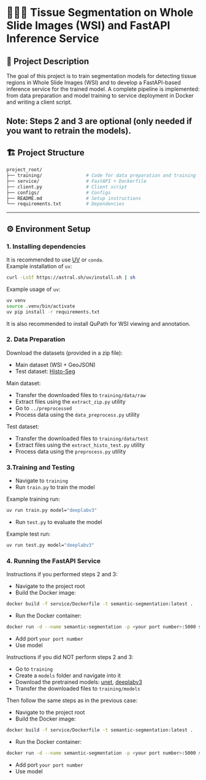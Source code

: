 # 🧪🔬🤖 Tissue Segmentation on Whole Slide Images (WSI) and FastAPI Inference Service

## 📌 Project Description
The goal of this project is to train segmentation models for detecting tissue regions in Whole Slide Images (WSI) and to develop a FastAPI-based inference service for the trained model.
A complete pipeline is implemented: from data preparation and model training to service deployment in Docker and writing a client script.

Note: Steps 2 and 3 are optional (only needed if you want to retrain the models).
---

## 🏗️ Project Structure
```bash
project_root/
├── training/                # Code for data preparation and training
├── service/                 # FastAPI + Dockerfile
├── client.py                # Client script
├── configs/                 # Configs
├── README.md                # Setup instructions
└── requirements.txt         # Dependencies
```

---

## ⚙️ Environment Setup

### 1. Installing dependencies
It is recommended to use [UV](https://docs.astral.sh/uv/) or `conda`.  
Example installation of `uv`:
```bash
curl -LsSf https://astral.sh/uv/install.sh | sh
```

Example usage of `uv`:
```bash
uv venv
source .venv/bin/activate
uv pip install -r requirements.txt
```

It is also recommended to install QuPath for WSI viewing and annotation.


### 2. Data Preparation
Download the datasets (provided in a zip file):
- Main dataset (WSI + GeoJSON)
- Test dataset: [Histo-Seg](https://data.mendeley.com/datasets/vccj8mp2cg/1)

Main dataset:
- Transfer the downloaded files to `training/data/raw`
- Extract files using the `extract_zip.py` utility
- Go to `../preprocessed`
- Process data using the `data_preprocess.py` utility

Test dataset:
- Transfer the downloaded files to `training/data/test`
- Extract files using the `extract_histo_test.py` utility
- Process data using the `preprocess.py` utility

### 3.Training and Testing
- Navigate to `training`
- Run `train.py` to train the model

Example training run:
```bash
uv run train.py model="deeplabv3"
```

- Run `test.py` to evaluate the model

Example test run:
```bash
uv run test.py model="deeplabv3"
```


### 4. Running the FastAPI Service
Instructions if you performed steps 2 and 3:
- Navigate to the project root
- Build the Docker image:
```bash
docker build -f service/Dockerfile -t semantic-segmentation:latest .
```
- Run the Docker container:
```bash
docker run -d --name semantic-segmentation -p <your port number>:5000 semantic-segmentation:latest
```
- Add port `your port number`
- Use model




Instructions if you did NOT perform steps 2 and 3:
- Go to `training`
- Create a `models` folder and navigate into it
- Download the pretrained models: 
[unet](https://drive.google.com/file/d/1c_ZwHinynT-qnC12o1-leySzNcZp1Bxa/view?usp=drive_link), 
[deeplabv3](https://drive.google.com/file/d/15Bn2ASY_UYJjsZeivyXJmVZvsX2Ch4Bp/view?usp=drive_link)
- Transfer the downloaded files to `training/models`

Then follow the same steps as in the previous case:
- Navigate to the project root
- Build the Docker image:
```bash
docker build -f service/Dockerfile -t semantic-segmentation:latest .
```
- Run the Docker container:
```bash
docker run -d --name semantic-segmentation -p <your port number>:5000 semantic-segmentation:latest
```
- Add port `your port number`
- Use model